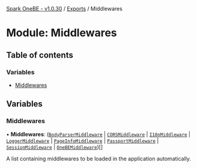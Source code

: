 [Spark OneBE - v1.0.30](../README.md) / [Exports](../modules.md) / Middlewares

# Module: Middlewares

## Table of contents

### Variables

- [Middlewares](Middlewares.md#middlewares)

## Variables

### Middlewares

• **Middlewares**: ([`BodyParserMiddleware`](../classes/Middlewares_BodyParserMiddleware.BodyParserMiddleware.md) \| [`CORSMiddleware`](../classes/Middlewares_CORSMiddleware.CORSMiddleware.md) \| [`I18nMiddleware`](../classes/Middlewares_I18NMiddleware.I18nMiddleware.md) \| [`LoggerMiddleware`](../classes/Middlewares_LoggerMiddleware.LoggerMiddleware.md) \| [`PageInfoMiddleware`](../classes/Middlewares_PageInfoMiddleware.PageInfoMiddleware.md) \| [`PassportMiddleware`](../classes/Middlewares_PassportMiddleware.PassportMiddleware.md) \| [`SessionMiddleware`](../classes/Middlewares_SessionMiddleware.SessionMiddleware.md) \| [`OneBEMiddleware`](../classes/Middlewares_OneBEMiddleware.OneBEMiddleware.md))[]

A list containing middlewares to be loaded in the application automatically.
